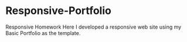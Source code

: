 # Responsive-Portfolio
Responsive Homework
Here I developed a responsive web site using my Basic Portfolio as the template. 
